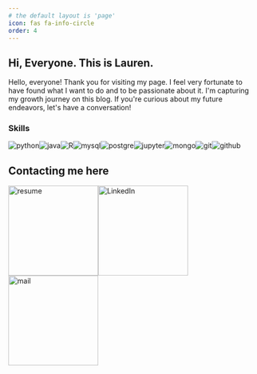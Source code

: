 ```yaml
---
# the default layout is 'page'
icon: fas fa-info-circle
order: 4
---
```


## Hi, Everyone. This is Lauren.
Hello, everyone! Thank you for visiting my page. I feel very fortunate to have found what I want to do and to be passionate about it. I'm capturing my growth journey on this blog. If you're curious about my future endeavors, let's have a conversation!

### Skills  
<div style="display: flex; flex-wrap: wrap;">
    <img src="https://img.shields.io/badge/Python-3766AB?style=flat-square&logo=Python&logoColor=white" alt="python"/>
    <img src="https://img.shields.io/badge/java-green?style=flat-square" alt="java">
    <img src="https://img.shields.io/badge/r-276DC3?style=flat-square&logo=r&logoColor=white" alt="R"/>
    <img src="https://img.shields.io/badge/mysql-4479A1?style=flat-square&logo=mysql&logoColor=white" alt="mysql"/>
    <img src="https://img.shields.io/badge/postgresql-4169E1?style=flat-square&logo=postgresql&logoColor=white" alt="postgre"/>
    <img src="https://img.shields.io/badge/jupyter-F37626?style=flat-square&logo=jupyter&logoColor=white" alt="jupyter"/>
    <img src="https://img.shields.io/badge/mongodb-47A248?style=flat-square&logo=mongodb&logoColor=white" alt="mongo"/>
    <img src="https://img.shields.io/badge/git-F05032?style=flat-square&logo=git&logoColor=white" alt="git"/>
    <img src="https://img.shields.io/badge/github-181717?style=flat-square&logo=github&logoColor=white" alt="github"/>
    
</div>


## Contacting me here
<div>
    <a href="https://github.com/user-attachments/files/17044963/Sangeun_Lee.pdf"><img src="https://github.com/user-attachments/assets/59b532af-cea1-4ad8-8247-77032d896a0a" width="180" style="float: left;" alt="resume"></a>
    <a href="https://www.linkedin.com/in/sangeun-lee-28ba012a1/"><img src="https://github.com/user-attachments/assets/790e630c-4108-46f2-83d4-bb27541e92aa" width="180" style="float: left;" alt="LinkedIn"></a>
    <a href="mailto:shangeuny@gmail.com"><img src="https://github.com/user-attachments/assets/7c1de909-8537-4e46-ba0e-4e59807c36e5" width="180" style="float: left;" alt="mail"></a>
</div>




